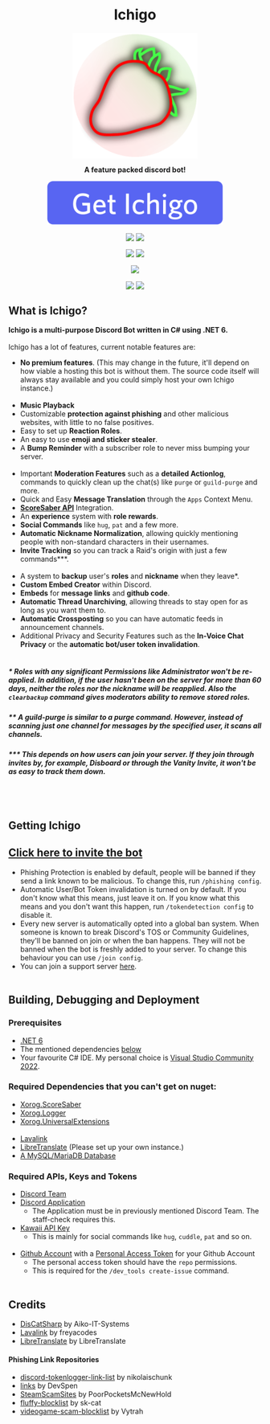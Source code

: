 <h1 align="center">Ichigo</h1>
<p align="center"><img src="ProjectIchigo/Assets/Prod.png" width=250 align="center"></p>
<p align="center" style="font-weight:bold;">A feature packed discord bot!</p>
<a href="#getting-ichigo" ><p align="center"><img src="ProjectIchigo/Assets/AddToServer.png" width=350 align="center"></p></a>

<p align="center"><img src="https://github.com/Fortunevale/ProjectIchigo/actions/workflows/build.yml/badge.svg" align="center"> <img src="https://github.com/Fortunevale/ProjectIchigo/actions/workflows/typos.yml/badge.svg" align="center"></p>
<p align="center"><img src="https://img.shields.io/github/contributors/Fortunevale/ProjectIchigo" align="center"> <img src="https://img.shields.io/github/issues-raw/Fortunevale/ProjectIchigo" align="center"></p>
<p align="center"><img src="https://wakatime.com/badge/github/Fortunevale/ProjectIchigo.svg" align="center"></p>

<p align="center"><img src="https://img.shields.io/github/stars/Fortunevale/ProjectIchigo?style=social" align="center"> <img src="https://img.shields.io/github/watchers/Fortunevale/ProjectIchigo?style=social" align="center"></p>

## What is Ichigo?

**Ichigo is a multi-purpose Discord Bot written in C# using .NET 6.**
<br></br>
Ichigo has a lot of features, current notable features are:
- **No premium features**. (This may change in the future, it'll depend on how viable a hosting this bot is without them. The source code itself will always stay available and you could simply host your own Ichigo instance.)
<br></br>
- **Music Playback**
- Customizable **protection against phishing** and other malicious websites, with little to no false positives.
- Easy to set up **Reaction Roles**.
- An easy to use **emoji and sticker stealer**.
- A **Bump Reminder** with a subscriber role to never miss bumping your server.
<br></br>
- Important **Moderation Features** such as a **detailed Actionlog**, commands to quickly clean up the chat(s) like `purge` or `guild-purge` and more.
- Quick and Easy **Message Translation** through the `Apps` Context Menu.
- **[ScoreSaber API](https://scoresaber.com)** Integration.
- An **experience** system with **role rewards**.
- **Social Commands** like `hug`, `pat` and a few more.
- **Automatic Nickname Normalization**, allowing quickly mentioning people with non-standard characters in their usernames.
- **Invite Tracking** so you can track a Raid's origin with just a few commands***.
<br></br>
- A system to **backup** user's **roles** and **nickname** when they leave*.
- **Custom Embed Creator** within Discord.
- **Embeds** for **message links** and **github code**.
- **Automatic Thread Unarchiving**, allowing threads to stay open for as long as you want them to.
- **Automatic Crossposting** so you can have automatic feeds in announcement channels.
- Additional Privacy and Security Features such as the **In-Voice Chat Privacy** or the **automatic bot/user token invalidation**.
<br></br>
##### \* Roles with any significant Permissions like Administrator won't be re-applied. In addition, if the user hasn't been on the server for more than 60 days, neither the roles nor the nickname will be reapplied. Also the `clearbackup` command gives moderators ability to remove stored roles.

##### \** A guild-purge is similar to a purge command. However, instead of scanning just one channel for messages by the specified user, it scans all channels.

##### \*** This depends on how users can join your server. If they join through invites by, for example, Disboard or through the Vanity Invite, it won't be as easy to track them down.
<br></br>
## Getting Ichigo

## [Click here to invite the bot](https://discord.com/api/oauth2/authorize?client_id=947716263394824213&permissions=8&scope=bot%20applications.commands)

- Phishing Protection is enabled by default, people will be banned if they send a link known to be malicious. To change this, run `/phishing config`.
- Automatic User/Bot Token invalidation is turned on by default. If you don't know what this means, just leave it on. If you know what this means and you don't want this happen, run `/tokendetection config` to disable it.
- Every new server is automatically opted into a global ban system. When someone is known to break Discord's TOS or Community Guidelines, they'll be banned on join or when the ban happens. They will not be banned when the bot is freshly added to your server. To change this behaviour you can use `/join config`.
- You can join a support server [here](https://s.aitsys.dev/ichigoguild).
<br></br>
## Building, Debugging and Deployment

### Prerequisites

- [.NET 6](https://dotnet.microsoft.com/en-us/download/dotnet/6.0)
- The mentioned dependencies [below](#required-dependencies-that-you-cant-get-on-nuget)
- Your favourite C# IDE. My personal choice is [Visual Studio Community 2022](https://visualstudio.microsoft.com/vs/community/).

### Required Dependencies that you can't get on nuget:

- [Xorog.ScoreSaber](https://github.com/TheXorog/Xorog.ScoreSaber)
- [Xorog.Logger](https://github.com/TheXorog/Xorog.Logger)
- [Xorog.UniversalExtensions](https://github.com/TheXorog/Xorog.UniversalExtensions)
<br></br>
- [Lavalink](https://github.com/freyacodes/Lavalink)
- [LibreTranslate](https://github.com/LibreTranslate/LibreTranslate) (Please set up your own instance.)
- [A MySQL/MariaDB Database](https://dev.mysql.com/doc/mysql-installation-excerpt/8.0/en/general-installation-issues.html)

### Required APIs, Keys and Tokens

- [Discord Team](https://discord.com/developers/teams)
- [Discord Application](https://discord.com/developers/applications/)
   - The Application must be in previously mentioned Discord Team. The staff-check requires this.
- [Kawaii API Key](https://kawaii.red/)
   - This is mainly for social commands like `hug`, `cuddle`, `pat` and so on.
<br></br>
- [Github Account](https://github.com/) with a [Personal Access Token](https://github.com/settings/tokens) for your Github Account
   - The personal access token should have the `repo` permissions.
   - This is required for the `/dev_tools create-issue` command.
<br></br>
## Credits

- [DisCatSharp](https://github.com/Aiko-IT-Systems/DisCatSharp) by Aiko-IT-Systems
- [Lavalink](https://github.com/freyacodes/Lavalink) by freyacodes
- [LibreTranslate](https://github.com/LibreTranslate/LibreTranslate) by LibreTranslate
#### Phishing Link Repositories
- [discord-tokenlogger-link-list](https://github.com/nikolaischunk/discord-tokenlogger-link-list/) by nikolaischunk
- [links](https://github.com/DevSpen/links/) by DevSpen
- [SteamScamSites](https://github.com/PoorPocketsMcNewHold/SteamScamSites/) by PoorPocketsMcNewHold
- [fluffy-blocklist](https://github.com/sk-cat/fluffy-blocklist/) by sk-cat
- [videogame-scam-blocklist](https://github.com/Vytrah/videogame-scam-blocklist/) by Vytrah
